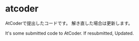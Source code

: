 # atcoder
AtCoderで提出したコードです。
解き直した場合は更新します。

It's some submitted code to AtCoder.
If resubmitted, Updated.